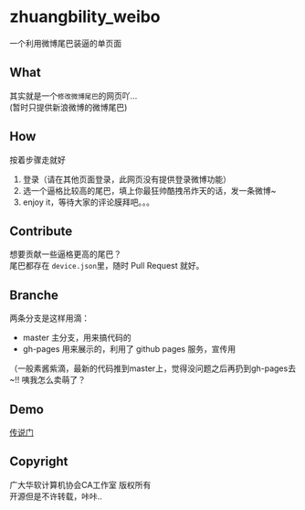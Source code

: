 zhuangbility_weibo
==================
一个利用微博尾巴装逼的单页面


What
-----
其实就是一个`修改微博尾巴`的网页吖...   
 (暂时只提供新浪微博的微博尾巴)


How
-----
按着步骤走就好 

1. 登录（请在其他页面登录，此网页没有提供登录微博功能）
2. 选一个逼格比较高的尾巴，填上你最狂帅酷拽吊炸天的话，发一条微博~
3. enjoy it，等待大家的评论膜拜吧。。。


Contribute
------
想要贡献一些逼格更高的尾巴？  
尾巴都存在 `device.json`里，随时 Pull Request 就好。


Branche
------
两条分支是这样用滴：

* master 主分支，用来搞代码的
* gh-pages 用来展示的，利用了 github pages 服务，宣传用

（一般素酱紫滴，最新的代码推到master上，觉得没问题之后再扔到gh-pages去~!! 咦我怎么卖萌了？


Demo
-----
[传说门](http://sise-castudio.github.io/zhuangbility_weibo/)


Copyright
-----
广大华软计算机协会CA工作室 版权所有  
开源但是不许转载，咔咔..